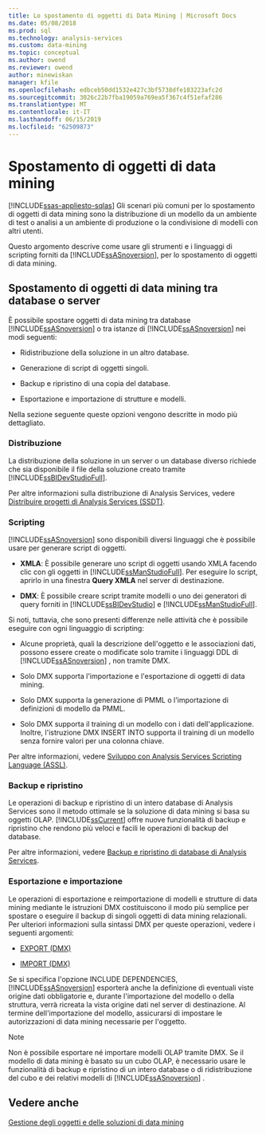```yaml
---
title: Lo spostamento di oggetti di Data Mining | Microsoft Docs
ms.date: 05/08/2018
ms.prod: sql
ms.technology: analysis-services
ms.custom: data-mining
ms.topic: conceptual
ms.author: owend
ms.reviewer: owend
author: minewiskan
manager: kfile
ms.openlocfilehash: edbceb50dd1532e427c3bf5738dfe183223afc2d
ms.sourcegitcommit: 3026c22b7fba19059a769ea5f367c4f51efaf286
ms.translationtype: MT
ms.contentlocale: it-IT
ms.lasthandoff: 06/15/2019
ms.locfileid: "62509873"
---
```

# <a name="moving-data-mining-objects"></a>Spostamento di oggetti di data mining
[!INCLUDE[ssas-appliesto-sqlas](../../includes/ssas-appliesto-sqlas.md)]
  Gli scenari più comuni per lo spostamento di oggetti di data mining sono la distribuzione di un modello da un ambiente di test o analisi a un ambiente di produzione o la condivisione di modelli con altri utenti.  
  
 Questo argomento descrive come usare gli strumenti e i linguaggi di scripting forniti da [!INCLUDE[ssASnoversion](../../includes/ssasnoversion-md.md)], per lo spostamento di oggetti di data mining.  
  
## <a name="moving-data-mining-objects-between-databases-or-servers"></a>Spostamento di oggetti di data mining tra database o server  
 È possibile spostare oggetti di data mining tra database [!INCLUDE[ssASnoversion](../../includes/ssasnoversion-md.md)] o tra istanze di [!INCLUDE[ssASnoversion](../../includes/ssasnoversion-md.md)] nei modi seguenti:  
  
-   Ridistribuzione della soluzione in un altro database.  
  
-   Generazione di script di oggetti singoli.  
  
-   Backup e ripristino di una copia del database.  
  
-   Esportazione e importazione di strutture e modelli.  
  
 Nella sezione seguente queste opzioni vengono descritte in modo più dettagliato.  
  
### <a name="deploying"></a>Distribuzione  
 La distribuzione della soluzione in un server o un database diverso richiede che sia disponibile il file della soluzione creato tramite [!INCLUDE[ssBIDevStudioFull](../../includes/ssbidevstudiofull-md.md)].  
  
 Per altre informazioni sulla distribuzione di Analysis Services, vedere [Distribuire progetti di Analysis Services &#40;SSDT&#41;](../../analysis-services/multidimensional-models/deploy-analysis-services-projects-ssdt.md).  
  
### <a name="scripting"></a>Scripting  
 [!INCLUDE[ssASnoversion](../../includes/ssasnoversion-md.md)] sono disponibili diversi linguaggi che è possibile usare per generare script di oggetti.  
  
-   **XMLA**: È possibile generare uno script di oggetti usando XMLA facendo clic con gli oggetti in [!INCLUDE[ssManStudioFull](../../includes/ssmanstudiofull-md.md)]. Per eseguire lo script, aprirlo in una finestra **Query XMLA** nel server di destinazione.  
  
-   **DMX**: È possibile creare script tramite modelli o uno dei generatori di query forniti in [!INCLUDE[ssBIDevStudio](../../includes/ssbidevstudio-md.md)] e [!INCLUDE[ssManStudioFull](../../includes/ssmanstudiofull-md.md)].  
  
 Si noti, tuttavia, che sono presenti differenze nelle attività che è possibile eseguire con ogni linguaggio di scripting:  
  
-   Alcune proprietà, quali la descrizione dell'oggetto e le associazioni dati, possono essere create o modificate solo tramite i linguaggi DDL di [!INCLUDE[ssASnoversion](../../includes/ssasnoversion-md.md)] , non tramite DMX.  
  
-   Solo DMX supporta l'importazione e l'esportazione di oggetti di data mining.  
  
-   Solo DMX supporta la generazione di PMML o l'importazione di definizioni di modello da PMML.  
  
-   Solo DMX supporta il training di un modello con i dati dell'applicazione. Inoltre, l'istruzione DMX INSERT INTO supporta il training di un modello senza fornire valori per una colonna chiave.  
  
 Per altre informazioni, vedere [Sviluppo con Analysis Services Scripting Language &#40;ASSL&#41;](../../analysis-services/multidimensional-models/scripting-language-assl/developing-with-analysis-services-scripting-language-assl.md).  
  
### <a name="backup-and-restore"></a>Backup e ripristino  
 Le operazioni di backup e ripristino di un intero database di Analysis Services sono il metodo ottimale se la soluzione di data mining si basa su oggetti OLAP. [!INCLUDE[ssCurrent](../../includes/sscurrent-md.md)] offre nuove funzionalità di backup e ripristino che rendono più veloci e facili le operazioni di backup del database.  
  
 Per altre informazioni, vedere [Backup e ripristino di database di Analysis Services](../../analysis-services/multidimensional-models/backup-and-restore-of-analysis-services-databases.md).  
  
### <a name="exporting-and-importing"></a>Esportazione e importazione  
 Le operazioni di esportazione e reimportazione di modelli e strutture di data mining mediante le istruzioni DMX costituiscono il modo più semplice per spostare o eseguire il backup di singoli oggetti di data mining relazionali. Per ulteriori informazioni sulla sintassi DMX per queste operazioni, vedere i seguenti argomenti:  
  
-   [EXPORT &#40;DMX&#41;](../../dmx/export-dmx.md)  
  
-   [IMPORT &#40;DMX&#41;](../../dmx/import-dmx.md)  
  
 Se si specifica l'opzione INCLUDE DEPENDENCIES, [!INCLUDE[ssASnoversion](../../includes/ssasnoversion-md.md)] esporterà anche la definizione di eventuali viste origine dati obbligatorie e, durante l'importazione del modello o della struttura, verrà ricreata la vista origine dati nel server di destinazione. Al termine dell'importazione del modello, assicurarsi di impostare le autorizzazioni di data mining necessarie per l'oggetto.  
  
> [!NOTE]  
>  Non è possibile esportare né importare modelli OLAP tramite DMX. Se il modello di data mining è basato su un cubo OLAP, è necessario usare le funzionalità di backup e ripristino di un intero database o di ridistribuzione del cubo e dei relativi modelli di [!INCLUDE[ssASnoversion](../../includes/ssasnoversion-md.md)] .  
  
## <a name="see-also"></a>Vedere anche  
 [Gestione degli oggetti e delle soluzioni di data mining](../../analysis-services/data-mining/management-of-data-mining-solutions-and-objects.md)  
  
  
